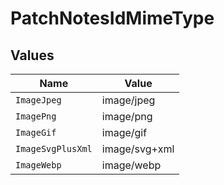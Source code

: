 # PatchNotesIdMimeType


## Values

| Name              | Value             |
| ----------------- | ----------------- |
| `ImageJpeg`       | image/jpeg        |
| `ImagePng`        | image/png         |
| `ImageGif`        | image/gif         |
| `ImageSvgPlusXml` | image/svg+xml     |
| `ImageWebp`       | image/webp        |